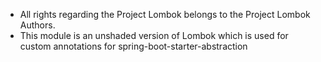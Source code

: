 - All rights regarding the Project Lombok belongs to the Project Lombok Authors.
- This module is an unshaded version of Lombok which is used for custom annotations for spring-boot-starter-abstraction